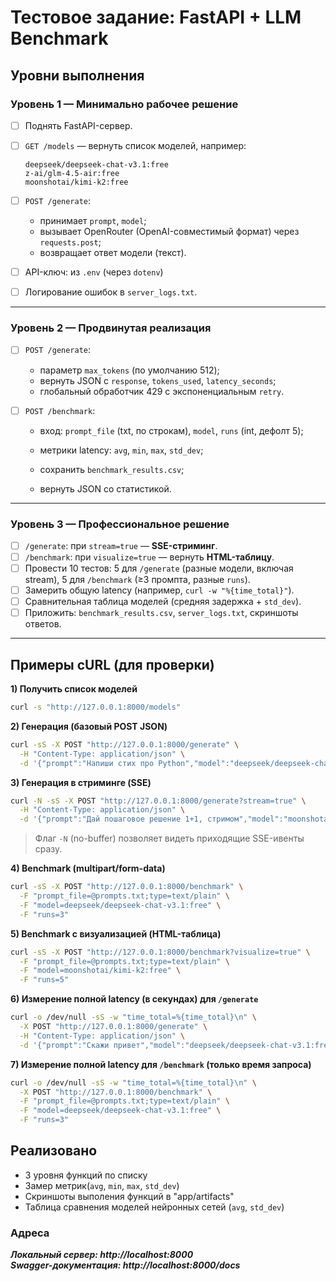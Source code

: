 # Тестовое задание: FastAPI + LLM Benchmark

## Уровни выполнения

### Уровень 1 — Минимально рабочее решение

* [ ] Поднять FastAPI-сервер.
* [ ] `GET /models` — вернуть список моделей, например:

  ```
  deepseek/deepseek-chat-v3.1:free
  z-ai/glm-4.5-air:free
  moonshotai/kimi-k2:free
  ```
* [ ] `POST /generate`:

  * принимает `prompt`, `model`;
  * вызывает OpenRouter (OpenAI-совместимый формат) через `requests.post`;
  * возвращает ответ модели (текст).
* [ ] API-ключ: из `.env` (через `dotenv`)
* [ ] Логирование ошибок в `server_logs.txt`.

---

### Уровень 2 — Продвинутая реализация

* [ ] `POST /generate`:

  * параметр `max_tokens` (по умолчанию 512);
  * вернуть JSON с `response`, `tokens_used`, `latency_seconds`;
  * глобальный обработчик 429 с экспоненциальным `retry`.
* [ ] `POST /benchmark`:

  * вход: `prompt_file` (txt, по строкам), `model`, `runs` (int, дефолт 5);

  * метрики latency: `avg`, `min`, `max`, `std_dev`;
  * сохранить `benchmark_results.csv`;
  * вернуть JSON со статистикой.

---

### Уровень 3 — Профессиональное решение

* [ ] `/generate`: при `stream=true` — **SSE-стриминг**.
* [ ] `/benchmark`: при `visualize=true` — вернуть **HTML-таблицу**.
* [ ] Провести 10 тестов: 5 для `/generate` (разные модели, включая stream), 5 для `/benchmark` (≥3 промпта, разные `runs`).
* [ ] Замерить общую latency (например, `curl -w "%{time_total}"`).
* [ ] Сравнительная таблица моделей (средняя задержка + `std_dev`).
* [ ] Приложить: `benchmark_results.csv`, `server_logs.txt`, скриншоты ответов.

---

## Примеры cURL (для проверки)

**1) Получить список моделей**

```bash
curl -s "http://127.0.0.1:8000/models"
```

**2) Генерация (базовый POST JSON)**

```bash
curl -sS -X POST "http://127.0.0.1:8000/generate" \
  -H "Content-Type: application/json" \
  -d '{"prompt":"Напиши стих про Python","model":"deepseek/deepseek-chat-v3.1:free","max_tokens":100}'
```

**3) Генерация в стриминге (SSE)**

```bash
curl -N -sS -X POST "http://127.0.0.1:8000/generate?stream=true" \
  -H "Content-Type: application/json" \
  -d '{"prompt":"Дай пошаговое решение 1+1, стримом","model":"moonshotai/kimi-k2:free","max_tokens":50}'
```

> Флаг `-N` (no-buffer) позволяет видеть приходящие SSE-ивенты сразу.

**4) Benchmark (multipart/form-data)**

```bash
curl -sS -X POST "http://127.0.0.1:8000/benchmark" \
  -F "prompt_file=@prompts.txt;type=text/plain" \
  -F "model=deepseek/deepseek-chat-v3.1:free" \
  -F "runs=3"
```

**5) Benchmark с визуализацией (HTML-таблица)**

```bash
curl -sS -X POST "http://127.0.0.1:8000/benchmark?visualize=true" \
  -F "prompt_file=@prompts.txt;type=text/plain" \
  -F "model=moonshotai/kimi-k2:free" \
  -F "runs=5"
```

**6) Измерение полной latency (в секундах) для `/generate`**

```bash
curl -o /dev/null -sS -w "time_total=%{time_total}\n" \
  -X POST "http://127.0.0.1:8000/generate" \
  -H "Content-Type: application/json" \
  -d '{"prompt":"Скажи привет","model":"deepseek/deepseek-chat-v3.1:free"}'
```

**7) Измерение полной latency для `/benchmark` (только время запроса)**

```bash
curl -o /dev/null -sS -w "time_total=%{time_total}\n" \
  -X POST "http://127.0.0.1:8000/benchmark" \
  -F "prompt_file=@prompts.txt;type=text/plain" \
  -F "model=deepseek/deepseek-chat-v3.1:free" \
  -F "runs=3"
```

## Реализовано

- 3 уровня функций по списку
- Замер метрик(`avg`, `min`, `max`, `std_dev`)
- Скриншоты выполения функций в "app/artifacts"
- Таблица сравнения моделей нейронных сетей (`avg`, `std_dev`)

### Адреса
***Локальный сервер: http://localhost:8000***  
***Swagger-документация: http://localhost:8000/docs***
